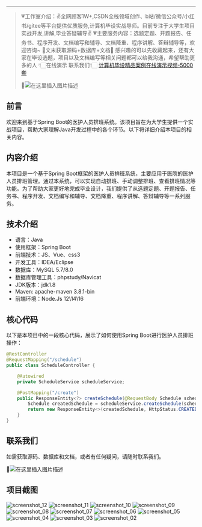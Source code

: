 ---

> 💗工作室介绍：✌全网顾客1W+,CSDN全栈领域创作、b站/微信公众号/小红书/gitee等平台提供优质服务,计算机毕设实战导师。目前专注于大学生项目实战开发,讲解,毕业答疑辅导✌
> 💗主要服务内容：选题定题、开题报告、任务书、程序开发、文档编写和辅导、文档降重、程序讲解、答辩辅导等，欢迎咨询~
> 🌟文末获取源码+数据库+文档🌟 感兴趣的可以先收藏起来，还有大家在毕设选题，项目以及文档编写等相关问题都可以给我沟通，希望帮助更多的人
> 👇🏻在线演示 联系我们👇🏻
> [计算机毕设精品案例在线演示视频-5000套](https://blog.csdn.net/qq_67801847/category_13003500.html?spm=1001.2014.3001.5482)
> 
> 🌟![在这里插入图片描述](https://i-blog.csdnimg.cn/direct/429f9b4d85284ef39b31d818da6e39b1.png#pic_center)

## 前言

欢迎来到基于Spring Boot的医护人员排班系统。该项目旨在为大学生提供一个实战项目，帮助大家理解Java开发过程中的各个环节。以下将详细介绍本项目的相关内容。

## 内容介绍

本项目是一个基于Spring Boot框架的医护人员排班系统，主要应用于医院的医护人员排班管理。通过本系统，可以实现自动排班、手动调整排班、查看排班情况等功能。为了帮助大家更好地完成毕业设计，我们提供了从选题定题、开题报告、任务书、程序开发、文档编写和辅导、文档降重、程序讲解、答辩辅导等一系列服务。

## 技术介绍

- 语言：Java
- 使用框架：Spring Boot
- 前端技术：JS、Vue、css3
- 开发工具：IDEA/Eclipse
- 数据库：MySQL 5.7/8.0
- 数据库管理工具：phpstudy/Navicat
- JDK版本：jdk1.8
- Maven: apache-maven 3.8.1-bin
- 前端环境：Node.Js 12\14\16

## 核心代码

以下是本项目中的一段核心代码，展示了如何使用Spring Boot进行医护人员排班操作：

```java
@RestController
@RequestMapping("/schedule")
public class ScheduleController {

    @Autowired
    private ScheduleService scheduleService;

    @PostMapping("/create")
    public ResponseEntity<?> createSchedule(@RequestBody Schedule schedule) {
        Schedule createdSchedule = scheduleService.createSchedule(schedule);
        return new ResponseEntity<>(createdSchedule, HttpStatus.CREATED);
    }
}
```

## 联系我们

如需获取源码、数据库和文档，或者有任何疑问，请随时联系我们。

🌟![在这里插入图片描述](https://github.com/user-attachments/assets/8f1ce2ba-72f1-441f-8d65-395ddab4650d)

## 项目截图
![screenshot_12](https://github.com/user-attachments/assets/72dc90b3-0488-4213-bc25-9fce16326d8c)
![screenshot_11](https://github.com/user-attachments/assets/e2ed17c8-f79b-4a44-9987-b28f56518491)
![screenshot_10](https://github.com/user-attachments/assets/5e788469-3339-4449-a8f2-03bd6fd1531b)
![screenshot_09](https://github.com/user-attachments/assets/d1a32c98-78d8-453b-acec-52d8530473a8)
![screenshot_08](https://github.com/user-attachments/assets/2707b19d-41d6-4547-a23a-480a134bbc51)
![screenshot_07](https://github.com/user-attachments/assets/9f85bbaf-2a9b-4113-9a42-0e75eca2c9b9)
![screenshot_06](https://github.com/user-attachments/assets/d91efa83-a14d-4c39-aeb1-2948e5124fc4)
![screenshot_05](https://github.com/user-attachments/assets/7db467f4-8f5b-4b1f-b44e-e340d83c9fc5)
![screenshot_04](https://github.com/user-attachments/assets/d7fb53c6-cfe4-4664-8108-1cdb0938048c)
![screenshot_03](https://github.com/user-attachments/assets/c4f5cfe5-cee1-4c0e-8733-c0eebcfd4a1e)
![screenshot_02](https://github.com/user-attachments/assets/ea65019e-ed32-407f-8c73-d5c9502f83b8)
